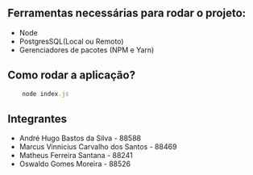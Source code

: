 ## Ferramentas necessárias para rodar o projeto:
- Node
- PostgresSQL(Local ou Remoto)
- Gerenciadores de pacotes (NPM e Yarn)

## Como rodar a aplicação?
```js
    node index.js
```

## Integrantes

* André Hugo Bastos da Silva - 88588
* Marcus Vinnicius Carvalho dos Santos - 88469
* Matheus Ferreira Santana - 88241
* Oswaldo Gomes Moreira - 88526